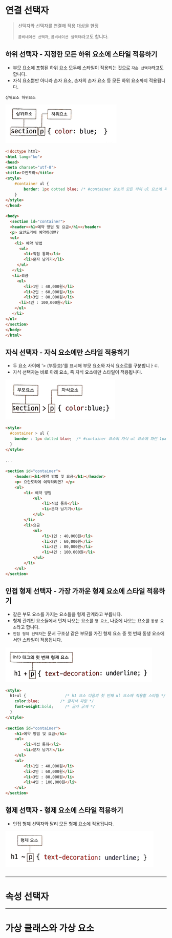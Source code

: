 # 연결 선택자 
> 선택자와 선택자를 연결해 적용 대상을 한정
> 
> <code>콤비네이션 선택자</code>, <code>콤비네이션 셀렉터</code>라고도 합니다.

## 하위 선택자 - 지정한 모든 하위 요소에 스타일 적용하기

- 부모 요소에 포함된 하위 요소 모두에 스타일이 적용되는 것으로 <code>자손 선택자</code>라고도 합니다. 
- 자식 요소뿐만 아니라 손자 요소, 손자의 손자 요소 등 모든 하위 요소까지 적용됩니다. 

```
상위요소 하위요소 
```

![image1](https://raw.githubusercontent.com/yonggyo1125/lecture_html_css/master/12%20%EB%8B%A4%EC%9E%AC%EB%8B%A4%EB%8A%A5%ED%95%9C%20CSS%20%EC%84%A0%ED%83%9D%EC%9E%90/images/1.png)

```html
<!doctype html>
<html lang="ko">
<head>
<meta charset="utf-8">
<title>요안도라</title>
<style>
	#container ul {
		border: 1px dotted blue; /* #container 요소의 모든 하위 ul 요소에 파란 1px 실선 */
	}
</style>
</head>

<body>
  <section id="container">
  <header><h1>예약 방법 및 요금</h1></header>
  <p> 요안도라에 예약하려면?
  <ul>
    <li> 예약 방법
      <ul>
        <li>직접 통화</li>
        <li>문자 남기기</li>                       
     </ul>
   </li>	 
   <li>요금 
     <ul>
        <li>1인 : 40,000원</li>
        <li>2인 : 60,000원</li>
        <li>3인 : 80,000원</li>
	  <li>4인 : 100,000원</li>   
    </ul>        
   </li>	
</ul> 
</section>
</body>
</html>
```

## 자식 선택자 - 자식 요소에만 스타일 적용하기 

- 두 요소 사이에 '\> (부등호)'를 표시해 부모 요소와 자식 요소르를 구분합니ㅏㄷ. 
- 자식 선택자는 바로 아래 요소, 즉 자식 요소에만 스타일이 적용됩니다.

![image2](https://raw.githubusercontent.com/yonggyo1125/lecture_html_css/master/12%20%EB%8B%A4%EC%9E%AC%EB%8B%A4%EB%8A%A5%ED%95%9C%20CSS%20%EC%84%A0%ED%83%9D%EC%9E%90/images/2.png)

```html
<style>
  #container > ul {
	border : 1px dotted blue;  /* #container 요소의 자식 ul 요소에 파란 1px 실선 */
  }
</style>

...

<section id="container">
    <header><h1>예약 방법 및 요금</h1></header>
    <p> 요안도라에 예약하려면? </p>
    <ul>
        <li> 예약 방법
            <ul>
                <li>직접 통화</li>
                <li>문자 남기기</li>
            </ul>
        </li>
        <li>요금
            <ul>
                <li>1인 : 40,000원</li>
                <li>2인 : 60,000원</li>
                <li>3인 : 80,000원</li>
                <li>4인 : 100,000원</li>
            </ul>
        </li>
    </ul>
</section>
```

## 인접 형제 선택자 - 가장 가까운 형제 요소에 스타일 적용하기 

- 같은 부모 요소를 가지는 요소들을 형제 관계라고 부릅니다.
- 형제 관계인 요소들에서 먼저 나오는 요소를 <code>형 요소</code>, 나중에 나오는 요소를 <code>동생 요소</code>라고 합니다. 
- <code>인접 형제 선택자</code>는 문서 구조상 같은 부모를 가진 형제 요소 중 첫 번째 동생 요소에서만 스타일이 적용됩니다.

![image3](https://raw.githubusercontent.com/yonggyo1125/lecture_html_css/master/12%20%EB%8B%A4%EC%9E%AC%EB%8B%A4%EB%8A%A5%ED%95%9C%20CSS%20%EC%84%A0%ED%83%9D%EC%9E%90/images/3.png)

```html
<style>
  h1+ul {                 /* h1 요소 다음의 첫 번째 ul 요소에 적용할 스타일 */
    color:blue;         /* 글자색 파랑 */
    font-weight:bold;     /* 글자 굵게 */
  }
</style>

<section id="container">
    <h1>예약 방법 및 요금</h1>
    <ul>
        <li>직접 통화</li>
        <li>문자 남기기</li>
    </ul>
    <ul>
        <li>1인 : 40,000원</li>
        <li>2인 : 60,000원</li>
        <li>3인 : 80,000원</li>
        <li>4인 : 100,000원</li>
    </ul>
</section>
```

## 형제 선택자 - 형제 요소에  스타일 적용하기 

- 인접 형제 선택자와 달리 모든 형제 요소에 적용됩니다.

![image4](https://raw.githubusercontent.com/yonggyo1125/lecture_html_css/master/12%20%EB%8B%A4%EC%9E%AC%EB%8B%A4%EB%8A%A5%ED%95%9C%20CSS%20%EC%84%A0%ED%83%9D%EC%9E%90/images/4.png)


```html

```

---


# 속성 선택자 

---

# 가상 클래스와 가상 요소